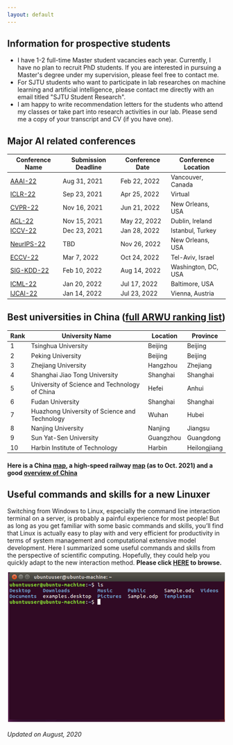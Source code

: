 ```yaml
---
layout: default
---
```

## Information for prospective students
* I have 1-2 full-time Master student vacancies each year. Currently, I have no plan to recruit PhD students. If you are interested in pursuing a Master's degree under my supervision, please feel free to contact me.
* For SJTU students who want to participate in lab researches on machine learning and artificial intelligence, please contact me directly with an email titled "SJTU Student Research".
* I am happy to write recommendation letters for the students who attend my classes or take part into research activities in our lab. Please send me a copy of your transcript and CV (if you have one). 

## Major AI related conferences

Conference Name  | Submission Deadline | Conference Date |Conference Location 
----------------- | -------------| -------------|-------------
[AAAI-22](https://aaai.org/Conferences/AAAI-22/)| Aug 31, 2021| Feb 22, 2022| Vancouver, Canada
[ICLR-22](https://iclr.cc/) | Sep 23, 2021| Apr 25, 2022|Virtual
[CVPR-22](https://cvpr2022.thecvf.com/) | Nov 16, 2021|Jun 21, 2022|New Orleans, USA
[ACL-22](https://www.2022.aclweb.org/)|Nov 15, 2021|May 22, 2022|Dublin, Ireland
[ICCV-22](https://waset.org/computer-vision-conference-in-january-2022-in-istanbul)|Dec 23, 2021|Jan 28, 2022|Istanbul, Turkey
[NeurIPS-22](https://nips.cc/Conferences/FutureMeetings)| TBD| Nov 26, 2022|New Orleans, USA
[ECCV-22](https://eccv2022.ecva.net/)|Mar 7, 2022|Oct 24, 2022|Tel-Aviv, Israel
[SIG-KDD-22](https://kdd.org/kdd2022/) | Feb 10, 2022 | Aug 14, 2022 |Washington, DC, USA
[ICML-22](https://icml.cc/Conferences/2022/CallForPapers)| Jan 20, 2022| Jul 17, 2022|Baltimore, USA
[IJCAI-22](https://ijcai-22.org/) |Jan 14, 2022|Jul 23, 2022|Vienna, Austria






## Best universities in China ([full ARWU ranking list](http://www.shanghairanking.com/World-University-Rankings-2020/China.html))

Rank | University Name | Location | Province
----- | ------------ | --------- | ----------
1	|Tsinghua University |	Beijing | Beijing
2	|Peking University	|Beijing | Beijing
3	|Zhejiang University	|Hangzhou | Zhejiang
4	|Shanghai Jiao Tong University|	Shanghai | Shanghai
5	|University of Science and Technology of China|	Hefei |Anhui
6	|Fudan University	|Shanghai | Shanghai
7	|Huazhong University of Science and Technology|	Wuhan | Hubei
8	|Nanjing University	|Nanjing | Jiangsu
9	|Sun Yat-Sen University	|Guangzhou | Guangdong
10	|Harbin Institute of Technology	|Harbin | Heilongjiang

#### Here is a China [map](overall.jpg), a high-speed railway [map](high-speed.jpg) (as to Oct. 2021) and a good [overview of China](https://www.chinadiscovery.com/travel-guide/facts.html)

## Useful commands and skills for a new Linuxer
Switching from Windows to Linux, especially the command line interaction terminal on a server, is probably a painful experience for most people! But as long as you get familiar with some basic commands and skills, you’ll find that Linux is actually easy to play with and very efficient for productivity in terms of system management and computational extensive model development. Here I summarized some useful commands and skills from the perspective of scientific computing. Hopefully, they could help you quickly adapt to the new interaction method. **Please click [HERE](linux.md) to browse.**

<div style="text-align:center"><img src="1111.png" alt="Markdown Monster icon" align="center" width="500" /></div>

###### Updated on August, 2020

